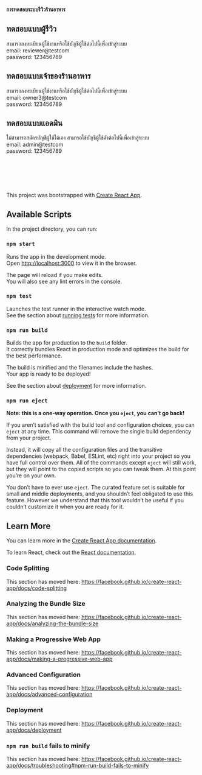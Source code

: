 **การทดสอบระบบรีวิวร้านอาหาร**

## ทดสอบแบบผู้รีวิว

สามารถลงทะเบียนผู้ใช้งานหรือใช้บัญชีผู้ใช้ต่อไปนี้เพื่อเข้าสู่ระบบ<br />
email: reviewer@testcom<br />
password: 123456789<br />

## ทดสอบแบบเจ้าของร้านอาหาร

สามารถลงทะเบียนผู้ใช้งานหรือใช้บัญชีผู้ใช้ต่อไปนี้เพื่อเข้าสู่ระบบ<br />
email: owner3@testcom<br />
password: 123456789<br />

## ทดสอบแบบแอดมิน

ไม่สามารถสมัครบัญชีผู้ใช้ได้เอง สามารถใช้บัญชีผู้ใช้ดังต่อไปนี้เพื่อเข้าสู่ระบบ<br />
email: admin@testcom<br />
password: 123456789<br />
<br />
<br />
<br />
<br />
<br />

This project was bootstrapped with [Create React App](https://github.com/facebook/create-react-app).

## Available Scripts

In the project directory, you can run:

### `npm start`

Runs the app in the development mode.<br />
Open [http://localhost:3000](http://localhost:3000) to view it in the browser.

The page will reload if you make edits.<br />
You will also see any lint errors in the console.

### `npm test`

Launches the test runner in the interactive watch mode.<br />
See the section about [running tests](https://facebook.github.io/create-react-app/docs/running-tests) for more information.

### `npm run build`

Builds the app for production to the `build` folder.<br />
It correctly bundles React in production mode and optimizes the build for the best performance.

The build is minified and the filenames include the hashes.<br />
Your app is ready to be deployed!

See the section about [deployment](https://facebook.github.io/create-react-app/docs/deployment) for more information.

### `npm run eject`

**Note: this is a one-way operation. Once you `eject`, you can’t go back!**

If you aren’t satisfied with the build tool and configuration choices, you can `eject` at any time. This command will remove the single build dependency from your project.

Instead, it will copy all the configuration files and the transitive dependencies (webpack, Babel, ESLint, etc) right into your project so you have full control over them. All of the commands except `eject` will still work, but they will point to the copied scripts so you can tweak them. At this point you’re on your own.

You don’t have to ever use `eject`. The curated feature set is suitable for small and middle deployments, and you shouldn’t feel obligated to use this feature. However we understand that this tool wouldn’t be useful if you couldn’t customize it when you are ready for it.

## Learn More

You can learn more in the [Create React App documentation](https://facebook.github.io/create-react-app/docs/getting-started).

To learn React, check out the [React documentation](https://reactjs.org/).

### Code Splitting

This section has moved here: https://facebook.github.io/create-react-app/docs/code-splitting

### Analyzing the Bundle Size

This section has moved here: https://facebook.github.io/create-react-app/docs/analyzing-the-bundle-size

### Making a Progressive Web App

This section has moved here: https://facebook.github.io/create-react-app/docs/making-a-progressive-web-app

### Advanced Configuration

This section has moved here: https://facebook.github.io/create-react-app/docs/advanced-configuration

### Deployment

This section has moved here: https://facebook.github.io/create-react-app/docs/deployment

### `npm run build` fails to minify

This section has moved here: https://facebook.github.io/create-react-app/docs/troubleshooting#npm-run-build-fails-to-minify
